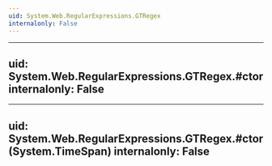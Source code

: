 ```yaml
---
uid: System.Web.RegularExpressions.GTRegex
internalonly: False
---
```


---
uid: System.Web.RegularExpressions.GTRegex.#ctor
internalonly: False
---

---
uid: System.Web.RegularExpressions.GTRegex.#ctor(System.TimeSpan)
internalonly: False
---
